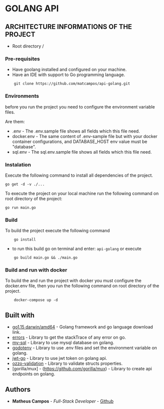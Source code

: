 # GOLANG API

## ARCHITECTURE INFORMATIONS OF THE PROJECT

* Root directory /

### Pre-requisites

* Have goolang installed and configured on your machine.
* Have an IDE with support to Go programming language.

``` 
    git clone https://github.com/matcampos/api-golang.git
```

### Environments

before you run the project you need to configure the environment variable files.

Are them:

* .env - The .env.sample file shows all fields which this file need.
* docker.env - The same content of .env-sample file but with your docker container configurations, and DATABASE_HOST env value must be "database".
* sql.env - The sql.env.sample file shows all fields which this file need.

### Instalation

Execute the following command to install all dependencies of the project.

``` 
go get -d -v ./...
```

To execute the project on your local machine run the following command on root directory of the project:

``` 
go run main.go
```

### Build

To build the project execute the following command

``` 
    go install
```

* to run this build go on terminal and enter: `api-golang`
or execute

``` 
    go build main.go && ./main.go
```

### Build and run with docker

To build the and run the project with docker you must configure the docker.env file, then you run the following command on root directory of the project.

``` 
    docker-compose up -d
```

## Built with

* [go1.15 darwin/amd64](https://golang.org/dl/) - Golang framework and go language download link.
* [errors](https://github.com/go-errors/errors) - Library to get the stackTrace of any error on go.
* [my-sql](https://github.com/go-sql-driver/mysql) - Library to use mysql database on golang.
* [godotenv](https://github.com/joho/godotenv) - Library to use .env files and set the environment variable on golang.
* [jwt-go](https://github.com/dgrijalva/jwt-go) - Library to use jwt token on golang api.
* [ozzo-validation](https://github.com/go-ozzo/ozzo-validation) - Library to validate structs properties.
* [gorilla/mux] - (https://github.com/gorilla/mux) - Library to create api endpoints on golang.

## Authors

* **Matheus Campos** - *Full-Stack Developer* - [Github](https://github.com/matcampos)
